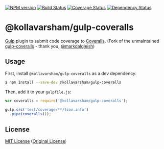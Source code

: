 [![NPM version][npm-image]][npm-url] [![Build Status][travis-image]][travis-url] [![Coverage Status][coveralls-image]][coveralls-url] [![Dependency Status][depstat-image]][depstat-url]

# @kollavarsham/gulp-coveralls

[Gulp](https://github.com/gulpjs/gulp) plugin to submit code coverage to [Coveralls](http://coveralls.io). (Fork of the unmaintained [gulp-coveralls](https://github.com/markdalgleish/gulp-coveralls) - thank you, [@markdalgleish](https://github.com/markdalgleish))

## Usage

First, install `@kollavarsham/gulp-coveralls` as a dev dependency:

```bash
$ npm install --save-dev @kollavarsham/gulp-coveralls
```

Then, add it to your `gulpfile.js`:

```javascript
var coveralls = require('@kollavarsham/gulp-coveralls');

gulp.src('test/coverage/**/lcov.info')
  .pipe(coveralls());
```

## License

[MIT License](https://kollavarsham.org/LICENSE.txt) ([Original License](http://markdalgleish.mit-license.org))

[npm-url]: https://npmjs.org/package/gulp-coveralls
[npm-image]: https://img.shields.io/npm/v/gulp-coveralls.svg?style=flat-square

[travis-url]: http://travis-ci.org/markdalgleish/gulp-coveralls
[travis-image]: https://img.shields.io/travis/markdalgleish/gulp-coveralls/master.svg?style=flat-square

[coveralls-url]: https://coveralls.io/r/markdalgleish/gulp-coveralls
[coveralls-image]: https://img.shields.io/coveralls/markdalgleish/gulp-coveralls/master.svg?style=flat-square

[depstat-url]: https://david-dm.org/markdalgleish/gulp-coveralls
[depstat-image]: https://img.shields.io/david/markdalgleish/gulp-coveralls/master.svg?style=flat-square
